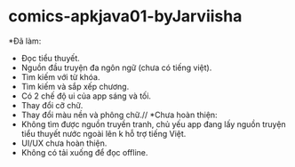 # comics-apkjava01-byJarviisha
*Đã làm:
- Đọc tiểu thuyết.
- Nguồn đầu truyện đa ngôn ngữ (chưa có tiếng việt).
- Tìm kiếm với từ khóa.
- Tìm kiếm và sắp xếp chương.
- Có 2 chế độ ui của app sáng và tối.
- Thay đổi cỡ chữ.
- Thay đổi màu nền và phông chữ.//
*Chưa hoàn thiện:
- Không tìm được nguồn truyền tranh, chủ yếu app đang lấy nguồn truyện tiểu thuyết nước ngoài lên k hỗ trợ tiếng Việt.
- UI/UX chưa hoàn thiện.
- Không có tải xuống để đọc offline.


